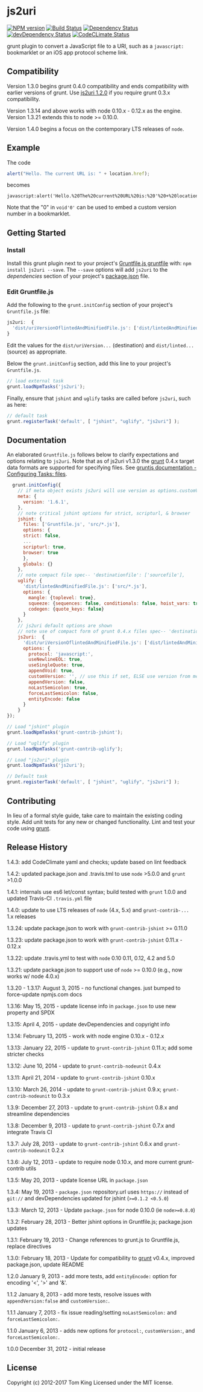 # js2uri

[![NPM version][npm-image]][npm-url] [![Build Status][build-image]][build-url]
[![Dependency Status][dep-image]][dep-url] [![devDependency Status][devDep-image]][devDep-url]
[![CodeCLimate Status][codeClimate-image]][codeClimate-url]

grunt plugin to convert a JavaScript file to a URI, such as a `javascript:`
bookmarklet or an iOS app protocol scheme link.

## Compatibility

Version 1.3.0 begins grunt 0.4.0 compatibility and ends compatibility with earlier
versions of grunt. Use [js2uri 1.2.0] if you require grunt 0.3.x compatibility.

Version 1.3.14 and above works with node 0.10.x - 0.12.x as the engine.
Version 1.3.21 extends this to node >= 0.10.0.

Version 1.4.0 begins a focus on the contemporary LTS releases of `node`.

## Example

The code

```javascript
alert("Hello. The current URL is: " + location.href);
```

becomes

```url
javascript:alert('Hello.%20The%20current%20URL%20is:%20'%20+%20location.href);void'0'
```

Note that the "0" in `void'0'` can be used to embed a custom version number in
a bookmarklet.

## Getting Started

### Install

Install this grunt plugin next to your project's [Gruntfile.js gruntfile][getting_started]
with: `npm install js2uri --save`. The `--save` options will add `js2uri` to the
_dependencies_ section of your project's [package.json] file.

### Edit Gruntfile.js

Add the following to the `grunt.initConfig` section of your project's `Gruntfile.js`
file:

```javascript
js2uri:  {
  'dist/uriVersionOflintedAndMinifiedFile.js': ['dist/lintedAndMinifiedFile.js']
}
```

Edit the  values for the `dist/uriVersion...` (destination) and `dist/linted...`
(source)
as appropriate.

Below the `grunt.initConfig` section, add this line to your project's `Gruntfile.js`.

```javascript
// load external task
grunt.loadNpmTasks('js2uri');
```

Finally, ensure that `jshint` and `uglify` tasks are called before `js2uri`,
such as here:

```javascript
// default task
grunt.registerTask('default', [ "jshint", "uglify", "js2uri"] );
```

## Documentation

An elaborated `Gruntfile.js` follows below to clarify expectations and options
relating to `js2uri`. Note that as of js2uri v1.3.0 the [grunt] 0.4.x target data
formats are supported for specifying files. See [gruntjs documentation - Configuring
Tasks: files].

```javascript
  grunt.initConfig({
    // if meta object exists js2uri will use version as options.customVersion value
    meta: {
      version: '1.6.1',
    },
    // note critical jshint options for strict, scripturl, & browser
    jshint: {
      files: ['Gruntfile.js', 'src/*.js'],
      options: {
      strict: false,
      ...
      scripturl: true,
      browser: true
      },
      globals: {}
    },
    // note compact file spec-- 'destinationfile': ['sourcefile'],
    uglify: {
      'dist/lintedAndMinifiedFile.js': ['src/*.js'],
      options: {
        mangle: {toplevel: true},
        squeeze: {sequences: false, conditionals: false, hoist_vars: true},
        codegen: {quote_keys: false}
      }
    },
    // js2uri default options are shown
    // note use of compact form of grunt 0.4.x files spec-- 'destinationfile': ['sourcefile'],
    js2uri:  {
      'dist/uriVersionOflintedAndMinifiedFile.js': ['dist/lintedAndMinifiedFile.js'],
      options: {
        protocol: 'javascript:',
        useNewlineEOL: true,
        useSingleQuote: true,
        appendVoid: true,
        customVersion: '', // use this if set, ELSE use version from meta above (if available)
        appendVersion: false,
        noLastSemicolon: true,
        forceLastSemicolon: false,
        entityEncode: false
      }
    }
});

// Load "jshint" plugin
grunt.loadNpmTasks('grunt-contrib-jshint');

// Load "uglify" plugin
grunt.loadNpmTasks('grunt-contrib-uglify');

// Load "js2uri" plugin
grunt.loadNpmTasks('js2uri');

// Default task
grunt.registerTask('default', [ "jshint", "uglify", "js2uri"] );
```

## Contributing

In lieu of a formal style guide, take care to maintain the existing coding style.
Add unit tests for any new or changed functionality.
Lint and test your code using [grunt][grunt].

## Release History

1.4.3: add CodeClimate yaml and checks; update based on lint feedback

1.4.2: updated package.json and .travis.tml to use `node` >5.0.0 and `grunt` >1.0.0

1.4.1: internals use es6 let/const syntax; build tested with `grunt` 1.0.0 and
updated Travis-CI `.travis.yml` file

1.4.0: update to use LTS releases of `node` (4.x, 5.x) and `grunt-contrib-...`
1.x releases

1.3.24: update package.json to work with `grunt-contrib-jshint` >= 0.11.0

1.3.23: update package.json to work with `grunt-contrib-jshint` 0.11.x - 0.12.x

1.3.22: update .travis.yml to test with `node` 0.10 0.11, 0.12, 4.2 and 5.0

1.3.21: update package.json to support use of `node` >= 0.10.0 (e.g., now works
w/ node 4.0.x)

1.3.20 - 1.3.17: August 3, 2015 - no functional changes. just bumped to force-update
npmjs.com docs

1.3.16: May 15, 2015 - update license info in `package.json` to use new property
and SPDX

1.3.15: April 4, 2015 - update devDependencies and copyright info

1.3.14: February 13, 2015 - work with node engine 0.10.x - 0.12.x

1.3.13: January 22, 2015 - update to `grunt-contrib-jshint` 0.11.x; add some
stricter checks

1.3.12: June 10, 2014 - update to `grunt-contrib-nodeunit` 0.4.x

1.3.11: April 21, 2014 - update to `grunt-contrib-jshint` 0.10.x

1.3.10: March 26, 2014 - update to `grunt-contrib-jshint` 0.9.x; `grunt-contrib-nodeunit`
to 0.3.x

1.3.9: December 27, 2013 - update to `grunt-contrib-jshint` 0.8.x and streamline
dependencies

1.3.8: December 9, 2013 - update to `grunt-contrib-jshint` 0.7.x and integrate
Travis CI

1.3.7: July 28, 2013 - update to `grunt-contrib-jshint` 0.6.x and `grunt-contrib-nodeunit`
0.2.x

1.3.6: July 12, 2013 - update to require node 0.10.x, and more current grunt-contrib
utils

1.3.5: May 20, 2013 - update license URL in `package.json`

1.3.4: May 19, 2013 - `package.json` repository.url uses `https://` instead of
`git://` and devDependencies updated for jshint (`>=0.1.2 <0.5.0`)

1.3.3: March 12, 2013 - Update `package.json` for node 0.10.0 (ie `node>=0.8.0`)

1.3.2: February 28, 2013 - Better jshint options in Gruntfile.js; package.json
updates

1.3.1: February 19, 2013 - Change references to grunt.js to Gruntfile.js, replace
directives

1.3.0: February 18, 2013 - Update for compatibility to [grunt] v0.4.x, improved
package.json, update README

1.2.0 January 9, 2013 - add more tests, add `entityEncode:` option for encoding
'<', '>' and '&'.

1.1.2 January 8, 2013 - add more tests, resolve issues with `appendVersion:false`
and `customVersion:`.

1.1.1 January 7, 2013 - fix issue reading/setting `noLastSemicolon:` and
`forceLastSemicolon:`.

1.1.0 January 6, 2013 - adds new options for `protocol:`, `customVersion:`, and
`forceLastSemicolon:`.

1.0.0 December 31, 2012 - initial release

## License

Copyright (c) 2012-2017 Tom King
Licensed under the MIT license.

<!-- reference URLs -->

[build-image]: https://secure.travis-ci.org/mobilemind/js2uri.svg?branch=master

[build-url]: https://travis-ci.org/mobilemind/js2uri

[npm-image]: https://img.shields.io/npm/v/js2uri.svg

[npm-url]: https://www.npmjs.com/package/js2uri

[dep-image]: https://david-dm.org/mobilemind/js2uri.svg

[dep-url]: https://david-dm.org/mobilemind/js2uri

[devDep-image]: https://img.shields.io/david/dev/mobilemind/js2uri.svg

[devDep-url]: https://david-dm.org/mobilemind/js2uri#info=devDependencies

[codeClimate-image]: https://codeclimate.com/github/mobilemind/js2uri/badges/gpa.svg

[codeClimate-url]: https://codeclimate.com/github/mobilemind/js2uri

[grunt]: http://gruntjs.com/

[gruntjs documentation - Configuring Tasks: files]: http://gruntjs.com/configuring-tasks#files

[getting_started]: http://gruntjs.com/getting-started#the-gruntfile

[package.json]: https://docs.npmjs.com/files/package.json

[js2uri 1.2.0 ]: https://github.com/mobilemind/js2uri/tree/1.2.0
